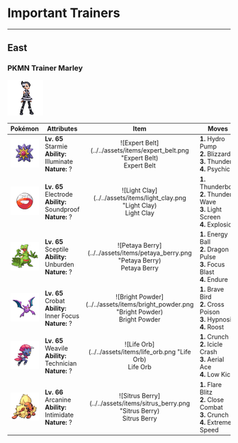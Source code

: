 # Important Trainers


---

## East

### PKMN Trainer Marley

![PKMN Trainer Marley](../../assets/important_trainers/marley.png)

| Pokémon | Attributes | Item | Moves |
|:-------:|------------|:----:|-------|
| ![Starmie](../../assets/sprites/starmie/front.gif) | **Lv. 65** Starmie<br>**Ability:** Illuminate<br>**Nature:** ? | ![Expert Belt](../../assets/items/expert_belt.png "Expert Belt)<br><span class="tooltip" title="An item to be held by a Pokémon. It is a well-worn belt that slightly boosts the power of supereffective moves.">Expert Belt</span> | **1.** Hydro Pump<br>**2.** Blizzard<br>**3.** Thunder<br>**4.** Psychic |
| ![Electrode](../../assets/sprites/electrode/front.gif) | **Lv. 65** Electrode<br>**Ability:** Soundproof<br>**Nature:** ? | ![Light Clay](../../assets/items/light_clay.png "Light Clay)<br><span class="tooltip" title="A Pokémon hold item that extends the duration of barrier moves like Light Screen and Reflect used by the holder.">Light Clay</span> | **1.** Thunderbolt<br>**2.** Thunder Wave<br>**3.** Light Screen<br>**4.** Explosion |
| ![Sceptile](../../assets/sprites/sceptile/front.gif) | **Lv. 65** Sceptile<br>**Ability:** Unburden<br>**Nature:** ? | ![Petaya Berry](../../assets/items/petaya_berry.png "Petaya Berry)<br><span class="tooltip" title="A Poffin ingredient. If held by a Pokémon, it raises its Sp. Atk stat in a pinch.">Petaya Berry</span> | **1.** Energy Ball<br>**2.** Dragon Pulse<br>**3.** Focus Blast<br>**4.** Endure |
| ![Crobat](../../assets/sprites/crobat/front.gif) | **Lv. 65** Crobat<br>**Ability:** Inner Focus<br>**Nature:** ? | ![Bright Powder](../../assets/items/bright_powder.png "Bright Powder)<br><span class="tooltip" title="An item to be held by a Pokémon. It casts a tricky glare that lowers the opponent’s accuracy.">Bright Powder</span> | **1.** Brave Bird<br>**2.** Cross Poison<br>**3.** Hypnosis<br>**4.** Roost |
| ![Weavile](../../assets/sprites/weavile/front.gif) | **Lv. 65** Weavile<br>**Ability:** Technician<br>**Nature:** ? | ![Life Orb](../../assets/items/life_orb.png "Life Orb)<br><span class="tooltip" title="An item to be held by a Pokémon. It boosts the power of moves, but at the cost of some HP on each hit.">Life Orb</span> | **1.** Crunch<br>**2.** Icicle Crash<br>**3.** Aerial Ace<br>**4.** Low Kick |
| ![Arcanine](../../assets/sprites/arcanine/front.gif) | **Lv. 66** Arcanine<br>**Ability:** Intimidate<br>**Nature:** ? | ![Sitrus Berry](../../assets/items/sitrus_berry.png "Sitrus Berry)<br><span class="tooltip" title="A Poffin ingredient. It may be used or held by a Pokémon to heal the user’s HP a little.">Sitrus Berry</span> | **1.** Flare Blitz<br>**2.** Close Combat<br>**3.** Crunch<br>**4.** Extreme Speed |



